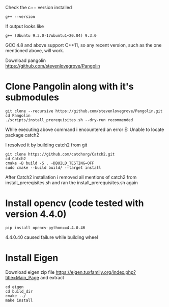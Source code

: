 Check the c++ version installed 
```
g++ --version
```
If output looks like 
```
g++ (Ubuntu 9.3.0-17ubuntu1~20.04) 9.3.0
```
GCC 4.8 and above support C++11, so any recent version, such as the one mentioned above, will work.  

Download pangolin  
https://github.com/stevenlovegrove/Pangolin  
# Clone Pangolin along with it's submodules
```
git clone --recursive https://github.com/stevenlovegrove/Pangolin.git
cd Pangolin
./scripts/install_prerequisites.sh --dry-run recommended
```

While executing above command i encountered an error 
E: Unable to locate package catch2

I resolved it by building catch2 from git 
```
git clone https://github.com/catchorg/Catch2.git
cd Catch2
cmake -B build -S . -DBUILD_TESTING=OFF
sudo cmake --build build/ --target install
```
After Catch2 installation i removed all mentions of catch2 from install_prereqisites.sh and ran the install_prerequisites.sh again

# Install opencv (code tested with version 4.4.0)
```
pip install opencv-python==4.4.0.46
```
4.4.0.40 caused failure while building wheel

# Install Eigen
Download eigen zip file https://eigen.tuxfamily.org/index.php?title=Main_Page and extract
```
cd eigen
cd build_dir
cmake ../
make install
```
